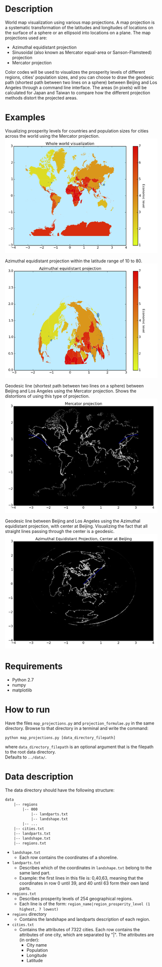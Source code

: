 # Description
World map visualization using various map projections. A map projection is a systematic transformation of the latitudes and longitudes of locations on the surface of a sphere or an ellipsoid into locations on a plane. The map projections used are:

* Azimuthal equidistant projection
* Sinusoidal (also known as Mercator equal-area or Sanson-Flamsteed) projection
* Mercator projection

Color codes will be used to visualizes the prosperity levels of different regions, cities' population sizes, and you can choose to draw the geodesic path (shortest path between two lines on a sphere) between Beijing and Los Angeles through a command line interface. The areas (in pixels) will be calculated for Japan and Taiwan to compare how the different projection methods distort the projected areas.

# Examples

Visualizing prosperity levels for countries and population sizes for cities across the world using the Mercator projection. ![Whole world](figures/whole_world.png)

Azimuthal equidistant projection within the latitude range of 10 to 80. ![Azimuthal lat 10 to 80](figures/2_azimuthal.png)

Geodesic line (shortest path between two lines on a sphere) between Beijing and Los Angeles using the Mercator projection. Shows the distortions of using this type of projection. ![Geodesic Mercator](figures/3_mercator_geodesic.png)

Geodesic line between Beijing and Los Angeles using the Azimuthal equidistant projection, with center at Beijing. Visualizing the fact that all straight lines passing through the center is a geodesic. ![Geodesic Azimuthal](figures/3_azimuthal_geodesic_center_bj.png)

# Requirements
* Python 2.7
* numpy
* matplotlib

# How to run

Have the files `map_projections.py` and `projection_formulae.py` in the same directory. Browse to that directory in a terminal and write the command:

	python map_projections.py [data_directory_filepath]

where `data_directory_filepath` is an optional argument that is the filepath to the root data directory.  
Defaults to `../data/`. 

# Data description

The data directory should have the following structure:

	data
	    |-- regions
	        |-- 000
	            |-- landparts.txt
	            |-- landshape.txt
	        |-- ...
	    |-- cities.txt
	    |-- landparts.txt
	    |-- landshape.txt
	    |-- regions.txt

* `landshape.txt`
	* Each row contains the coordinates of a shoreline.
* `landparts.txt`
	* Describes which of the coordinates in `landshape.txt` belong to the same land part.
	* Example: the first lines in this file is: 0,40,63, meaning that the coordinates in row 0 until 39, and 40 until 63 form their own land parts.
* `regions.txt`
	* Describes prosperity levels of 254 geographical regions.
	* Each line is of the form: `region_name|region_prosperity_level (1 highest, 7 lowest)`
* `regions` directory
	* Contains the landshape and landparts description of each region.
* `cities.txt`
	* Contains the attributes of 7322 cities. Each row contains the attributes of one city, which are separated by "|". The attributes are (in order):
		* City name
		* Population
		* Longitude
		* Latitude
